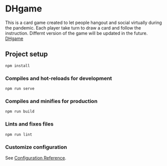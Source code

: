 # DHgame

This is a card game created to let people hangout and social virtually during the pandemic.
Each player take turn to draw a card and follow the instruction.
Differnt version of the game will be updated in the future.
[DHgame](https://kingston0420.github.io/dhgame/#/)

## Project setup
```
npm install
```

### Compiles and hot-reloads for development
```
npm run serve
```

### Compiles and minifies for production
```
npm run build
```

### Lints and fixes files
```
npm run lint
```

### Customize configuration
See [Configuration Reference](https://cli.vuejs.org/config/).
